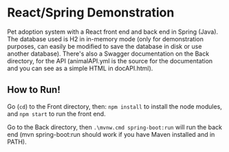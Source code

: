 # React/Spring Demonstration

Pet adoption system with a React front end and back end in Spring (Java).
The database used is H2 in in-memory mode (only for demonstration purposes, can easily be modified to save the database in disk or use another database).
There's also a Swagger documentation on the Back directory, for the API (animalAPI.yml is the source for the documentation and you can see as a simple HTML in docAPI.html).

## How to Run!

Go (`cd`) to the Front directory, then:
`npm install`
to install the node modules, and
`npm start`
to run the front end.

Go to the Back directory, then
`.\mvnw.cmd spring-boot:run`
will run the back end (mvn spring-boot:run should work if you have Maven installed and in PATH).